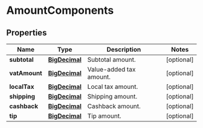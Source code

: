 

# AmountComponents

## Properties

Name | Type | Description | Notes
------------ | ------------- | ------------- | -------------
**subtotal** | [**BigDecimal**](BigDecimal.md) | Subtotal amount. |  [optional]
**vatAmount** | [**BigDecimal**](BigDecimal.md) | Value-added tax amount. |  [optional]
**localTax** | [**BigDecimal**](BigDecimal.md) | Local tax amount. |  [optional]
**shipping** | [**BigDecimal**](BigDecimal.md) | Shipping amount. |  [optional]
**cashback** | [**BigDecimal**](BigDecimal.md) | Cashback amount. |  [optional]
**tip** | [**BigDecimal**](BigDecimal.md) | Tip amount. |  [optional]



